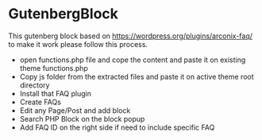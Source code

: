 # GutenbergBlock
This gutenberg block based on https://wordpress.org/plugins/arconix-faq/ to make it work please follow this process.
- open functions.php file and cope the content and paste it on existing theme functions.php
- Copy js folder from the extracted files and paste it on active theme root directory
- Install that FAQ plugin
- Create FAQs
- Edit any Page/Post and add block
- Search PHP Block on the block popup
- Add FAQ ID on the right side if need to include specific FAQ
